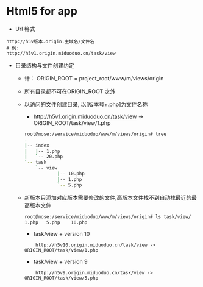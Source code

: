 Html5 for app
============================

* Url 格式
```
http://h5v版本.origin.主域名/文件名
# 例:
http://h5v1.origin.miduoduo.cn/task/view
```

* 目录结构与文件创建约定
    * 计： ORIGIN_ROOT = project_root/www/m/views/origin

    * 所有目录都不可在ORIGIN_ROOT 之外

    * 以访问的文件创建目录, 以[版本号+.php]为文件名称
        * http://h5v1.origin.miduoduo.cn/task/view -> ORIGIN_ROOT/task/view/1.php
        ```bash
        root@mose:/service/miduoduo/www/m/views/origin# tree
        .
        |-- index
        |   |-- 1.php
        |   `-- 20.php
        `-- task
            `-- view
                    |-- 10.php
                    |-- 1.php
                    `-- 5.php
        ```

    * 新版本只添加对应版本需要修改的文件,高版本文件找不到自动找最近的最高版本文件
        ```bash
        root@mose:/service/miduoduo/www/m/views/origin# ls task/view/
        1.php   5.php    10.php
        ```
        * task/view + version 10
        ```
            http://h5v10.origin.miduoduo.cn/task/view -> ORIGIN_ROOT/task/view/1.php
        ```
        * task/view + version 9
        ```
            http://h5v9.origin.miduoduo.cn/task/view -> ORIGIN_ROOT/task/view/5.php
        ```
